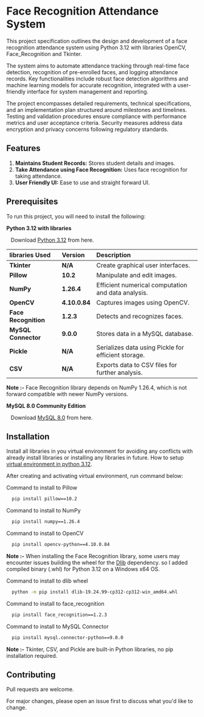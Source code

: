 # Face Recognition Attendance System

This project specification outlines the design and development of a face recognition attendance system using Python 3.12 with libraries OpenCV, Face_Recognition and Tkinter. 

The system aims to automate attendance tracking through real-time face detection, recognition of pre-enrolled faces, and logging attendance records. Key functionalities include robust face detection algorithms and machine learning models for accurate recognition, integrated with a user-friendly interface for system management and reporting. 

The project encompasses detailed requirements, technical specifications, and an implementation plan structured around milestones and timelines. Testing and validation procedures ensure compliance with performance metrics and user acceptance criteria. Security measures address data encryption and privacy concerns following regulatory standards.


## Features

1. **Maintains Student Records:** Stores student details and images.
2. **Take Attendance using Face Recognition:** Uses face recognition for taking attendance.
3. **User Friendly UI:** Ease to use and straight forward UI.


## Prerequisites

To run this project, you will need to install the following:

**Python  3.12 with libraries**

&nbsp;&nbsp; Download [Python 3.12](https://www.python.org/downloads/release/python-3125/) from here.

| libraries Used        | Version       | Description                                        |
| :--------             | :----------   | :------------------------------------------------- |
| **Tkinter**           | **N/A**       | Create graphical user interfaces.                  |
| **Pillow**            | **10.2**      | Manipulate and edit images.                        |
| **NumPy**             | **1.26.4**    | Efficient numerical computation and data analysis. |
| **OpenCV**            | **4.10.0.84** | Captures images using OpenCV.                      |
| **Face Recognition**  | **1.2.3**     | Detects and recognizes faces.                      |
| **MySQL Connector**   | **9.0.0**     | Stores data in a MySQL database.                   |
| **Pickle**            | **N/A**       | Serializes data using Pickle for efficient storage.|
| **CSV**               | **N/A**       | Exports data to CSV files for further analysis.    |

**Note :-** Face Recognition library depends on NumPy 1.26.4, which is not forward compatible with newer NumPy versions. 

**MySQL 8.0 Community Edition**

&nbsp;&nbsp; Download [MySQL 8.0](https://dev.mysql.com/downloads/installer/) from here.

## Installation

Install all libraries in you virtual environment for avoiding any conflicts with already install libraries or installing any libraries in future.
How to setup [virtual environment in python 3.12](https://youtu.be/hC5rfoIY8nU).

After creating and activating virtual environment, run command below:

Command to install to Pillow

```bash
  pip install pillow==10.2
```

Command to install to NumPy

```bash
  pip install numpy==1.26.4
```

Command to install to OpenCV

```bash
  pip install opencv-python==4.10.0.84
```

**Note :-** When installing the Face Recognition library, some users may encounter issues building the wheel for the [Dlib](http://dlib.net/) dependency. so I added compiled binary (.whl) for Python 3.12 on a Windows x64 OS.

Command to install to dlib wheel

```bash
  python -m pip install dlib-19.24.99-cp312-cp312-win_amd64.whl
```

Command to install to face_recognition

```bash
  pip install face_recognition==1.2.3
```

Command to install to MySQL Connector

```bash
  pip install mysql.connector-python==9.0.0
```

**Note :-** Tkinter, CSV, and Pickle are built-in Python libraries, no pip installation required.


## Contributing

Pull requests are welcome. 

For major changes, please open an issue first to discuss what you'd like to change.
